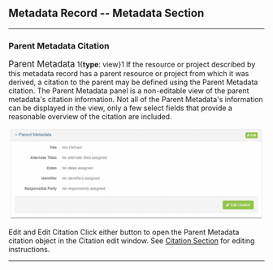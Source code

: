 ## Metadata Record -- Metadata Section
---

### Parent Metadata Citation

<span class="md-panel" style="font-size: larger">Parent Metadata</span> 1{**type**: view}1 If the resource or project described by this metadata record has a parent resource or project from which it was derived, a citation to the parent may be defined using the <span class="md-panel">Parent Metadata</span> citation. The <span class="md-panel">Parent Metadata</span> panel is a non-editable view of the parent metadata's citation information.  Not all of the <span class="md-panel">Parent Metadata's</span> information can be displayed in the view, only a few select fields that provide a reasonable overview of the citation are included.

![Parent Metadata Citation View Panel](/assets/reference/edit-objects/metadata/metadata/parentMetadata-view.png)

<span class="btn btn-success btn-xs"> <i class="fa fa-pencil"> </i> Edit</span> and <span class="btn btn-success btn-xs"> <i class="fa fa-pencil"> </i> Edit Citation</span> Click either button to open the <span class="md-panel">Parent Metadata</span> citation object in the <span class="md-section">Citation</span> edit window.  See [Citation Section](../citation-section.md) for editing instructions.

---
